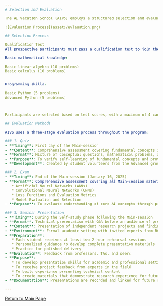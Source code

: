```yaml
---
# Selection and Evaluation

The AI Vacation School (AIVS) employs a structured selection and evaluation system to ensure participants receive the maximum benefit from the program.

![Evaluation Process](assets/evlauation.png)

## Selection Process

Qualification Test
All prospective participants must pass a qualification test to join the program. This test assesses:

Basic mathematical knowledge:

Basic linear algebra (10 problems)
Basic calculus (10 problems)


Programming skills:

Basic Python (5 problems)
Advanced Python (5 problems)



Participants are selected based on test scores, with a maximum of 4 candidates chosen according to highest scores.

## Evaluation Methods

AIVS uses a three-stage evaluation process throughout the program:

### 1. Quiz
- **Timing**: First day of the Main-session
- **Content**: Comprehensive assessment covering fundamental concepts in Linear Algebra, Calculus, Machine Learning, Deep Learning, Computer Structure, Networks, and Operating Systems
- **Format**: Mixture of conceptual questions, mathematical problems, and application scenarios
- **Purpose**: To verify self-learning of fundamental concepts and provide preparation for future graduate school interviews
- **Development**: Created by student volunteers from the Advanced group

### 2. Exam
- **Timing**: End of the Main-session (January 16, 2025)
- **Format**: Comprehensive assessment covering all Main-session material including:
   * Artificial Neural Networks (ANNs)
   * Convolutional Neural Networks (CNNs)
   * Loss Functions and Evaluation Metrics
   * Model Evaluation and Selection
- **Purpose**: To evaluate understanding of core AI concepts through practical problem solving

### 3. Seminar Presentation
- **Timing**: During the Self-study phase following the Main-session
- **Format**: Technical presentation with Q&A before an audience of professors, PhD students, and peers
- **Content**: Presentation of independent research projects and findings
- **Environment**: Formal academic setting with invited experts from RC4 and students interested in AI
- **Preparation**: 
   * Each student receives at least two 2-hour rehearsal sessions
   * Personalized guidance to develop complete presentation materials
   * Practice for polished delivery
- **Evaluation**: Feedback from professors, TAs, and peers
- **Purpose**: 
   * To develop presentation skills for academic and professional settings
   * To receive project feedback from experts in the field
   * To build experience presenting technical content
   * To create materials that demonstrate research experience for future applications
- **Documentation**: Presentations are recorded and linked for future reference

---
```

[Return to Main Page](./readme.md)
